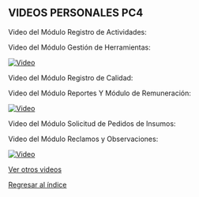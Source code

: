## VIDEOS PERSONALES PC4

Video del Módulo Registro de Actividades:

Video del Módulo Gestión de Herramientas:

[![Video](https://img.youtube.com/vi/HSj6_YuUY34/0.jpg)](https://youtu.be/HSj6_YuUY34)

Video del Módulo Registro de Calidad:

Video del Módulo Reportes Y Módulo de Remuneración:

[![Video](https://img.youtube.com/vi/jvsZUz12UXM/0.jpg)](https://youtu.be/jvsZUz12UXM)

Video del Módulo Solicitud de Pedidos de Insumos:

Video del Módulo Reclamos y Observaciones:

[![Video](https://img.youtube.com/vi/ffb16lxfUac/0.jpg)](https://youtu.be/ffb16lxfUac)

[Ver otros videos](Videos.md)

[Regresar al índice](../README.md)
